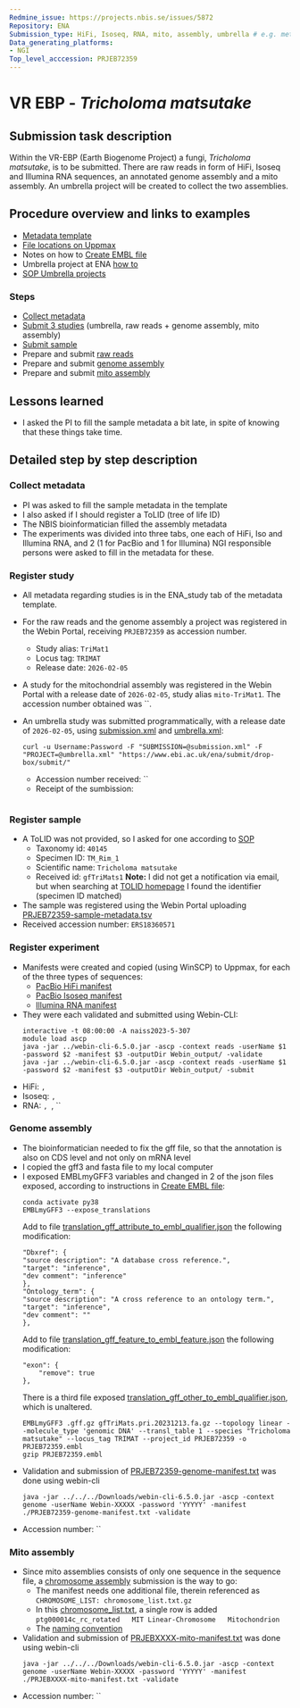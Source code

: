 ```yaml
---
Redmine_issue: https://projects.nbis.se/issues/5872
Repository: ENA
Submission_type: HiFi, Isoseq, RNA, mito, assembly, umbrella # e.g. metagenome, WGS, assembly, - IF RELEVANT
Data_generating_platforms:
- NGI
Top_level_acccession: PRJEB72359
---
```


# VR EBP - *Tricholoma matsutake*

## Submission task description
Within the VR-EBP (Earth Biogenome Project) a fungi, *Tricholoma matsutake*, is to be submitted. There are raw reads in form of HiFi, Isoseq and Illumina RNA sequences, an annotated genome assembly and a mito assembly. An umbrella project will be created to collect the two assemblies.

## Procedure overview and links to examples
* [Metadata template](https://docs.google.com/spreadsheets/d/1i0bnT1SdiVmxTRZ_CiTQAAdvRYDHpZdL/edit#gid=268563316)
* [File locations on Uppmax](/proj/snic2022-6-208/VREBP-Tricholoma_matsutake-2023-AsmAnno/data/to_ENA/)
* Notes on how to [Create EMBL file](https://github.com/NBISweden/annotation-cluster/wiki/ENA-submission#create-embl-file)
* Umbrella project at ENA [how to](https://ena-docs.readthedocs.io/en/latest/faq/umbrella.html#umbrella-studies)
* [SOP Umbrella projects](../SOP/register_umbrella_projects.md)

### Steps
* [Collect metadata](#collect-metadata)
* [Submit 3 studies](#register-study) (umbrella, raw reads + genome assembly, mito assembly)
* [Submit sample](#register-sample)
* Prepare and submit [raw reads](#register-experiment)
* Prepare and submit [genome assembly](#genome-assembly)
* Prepare and submit [mito assembly](#mito-assembly)

## Lessons learned
<!-- What went well? What did not went so well? What would you have done differently? -->
* I asked the PI to fill the sample metadata a bit late, in spite of knowing that these things take time.

## Detailed step by step description

### Collect metadata

* PI was asked to fill the sample metadata in the template
* I also asked if I should register a ToLID (tree of life ID)
* The NBIS bioinformatician filled the assembly metadata
* The experiments was divided into three tabs, one each of HiFi, Iso and Illumina RNA, and 2 (1 for PacBio and 1 for Illumina) NGI responsible persons were asked to fill in the metadata for these.

### Register study
* All metadata regarding studies is in the ENA_study tab of the metadata template.
* For the raw reads and the genome assembly a project was registered in the Webin Portal, receiving `PRJEB72359` as accession number. 
    * Study alias: `TriMat1` 
    * Locus tag: `TRIMAT` 
    * Release date: `2026-02-05`
* A study for the mitochondrial assembly was registered in the Webin Portal with a release date of `2026-02-05`, study alias `mito-TriMat1`. The accession number obtained was ``.
* An umbrella study was submitted programmatically, with a release date of `2026-02-05`, using [submission.xml](./data/submission.xml) and [umbrella.xml](./data/umbrella.xml):

    ```
    curl -u Username:Password -F "SUBMISSION=@submission.xml" -F "PROJECT=@umbrella.xml" "https://www.ebi.ac.uk/ena/submit/drop-box/submit/"    
    ```

    * Accession number received: ``
    * Receipt of the sumbission:

    ```

    ```

### Register sample
* A ToLID was not provided, so I asked for one according to [SOP](../SOP/register_ToLID.md)
    * Taxonomy id: `40145`
    * Specimen ID: `TM_Rim_1`
    * Scientific name: `Tricholoma matsutake`
    * Received id: `gfTriMats1`
    **Note:** I did not get a notification via email, but when searching at [TOLID homepage](https://id.tol.sanger.ac.uk/search) I found the identifier (specimen ID matched)
* The sample was registered using the Webin Portal uploading [PRJEB72359-sample-metadata.tsv](./data/PRJEB72359-sample-metadata.tsv)
* Received accession number: `ERS18360571`

### Register experiment
* Manifests were created and copied (using WinSCP) to Uppmax, for each of the three types of sequences:
    * [PacBio HiFi manifest](./data/PRJEB72359-hifi-manifest.txt)
    * [PacBio Isoseq manifest](./data/PRJEB72359-isoseq-manifest.txt)
    * [Illumina RNA manifest](./data/PRJEB72359-Illumina-RNA-manifest.txt)
* They were each validated and submitted using Webin-CLI:
    ```
    interactive -t 08:00:00 -A naiss2023-5-307
    module load ascp
    java -jar ../webin-cli-6.5.0.jar -ascp -context reads -userName $1 -password $2 -manifest $3 -outputDir Webin_output/ -validate
    java -jar ../webin-cli-6.5.0.jar -ascp -context reads -userName $1 -password $2 -manifest $3 -outputDir Webin_output/ -submit
    ```
* HiFi: ``, ``
* Isoseq: ``, ``
* RNA: ``, ``, ``

### Genome assembly
* The bioinformatician needed to fix the gff file, so that the annotation is also on CDS level and not only on mRNA level
* I copied the gff3 and fasta file to my local computer
* I exposed EMBLmyGFF3 variables and changed in 2 of the json files exposed, according to instructions in [Create EMBL file](https://github.com/NBISweden/annotation-cluster/wiki/ENA-submission#create-embl-file):
    ```
    conda activate py38
    EMBLmyGFF3 --expose_translations
    ```
    Add to file [translation_gff_attribute_to_embl_qualifier.json](./data/translation_gff_attribute_to_embl_qualifier.json) the following modification:
    ```
    "Dbxref": {
    "source description": "A database cross reference.",
    "target": "inference",
    "dev comment": "inference"
    },
    "Ontology_term": {
    "source description": "A cross reference to an ontology term.",
    "target": "inference",
    "dev comment": ""
    },
    ```
    Add to file [translation_gff_feature_to_embl_feature.json](./data/translation_gff_feature_to_embl_feature.json) the following modification:
    ```
    "exon": {
        "remove": true
    },
    ```
    There is a third file exposed [translation_gff_other_to_embl_qualifier.json](./data/translation_gff_other_to_embl_qualifier.json), which is unaltered.
    ```
    EMBLmyGFF3 .gff.gz gfTriMats.pri.20231213.fa.gz --topology linear --molecule_type 'genomic DNA' --transl_table 1 --species "Tricholoma matsutake" --locus_tag TRIMAT --project_id PRJEB72359 -o PRJEB72359.embl
    gzip PRJEB72359.embl
    ```
* Validation and submission of [PRJEB72359-genome-manifest.txt](./data/PRJEB72359-genome-manifest.txt) was done using webin-cli
    ```
    java -jar ../../../Downloads/webin-cli-6.5.0.jar -ascp -context genome -userName Webin-XXXXX -password 'YYYYY' -manifest ./PRJEB72359-genome-manifest.txt -validate
    ```
* Accession number: ``

### Mito assembly
* Since mito assemblies consists of only one sequence in the sequence file, a [chromosome assembly](https://ena-docs.readthedocs.io/en/latest/submit/assembly/genome.html#chromosome-assembly) submission is the way to go:
    * The manifest needs one additional file, therein referenced as `CHROMOSOME_LIST: chromosome_list.txt.gz`
    * In this [chromosome_list.txt](./data/chromosome_list.txt), a single row is added `ptg000014c_rc_rotated	MIT	Linear-Chromosome	Mitochondrion`
    * The [naming convention](https://ena-docs.readthedocs.io/en/latest/submit/fileprep/assembly.html#chromosome-list-file)
* Validation and submission of [PRJEBXXXX-mito-manifest.txt](./data/PRJEBXXXXX-mito-manifest.txt) was done using webin-cli
    ```
    java -jar ../../../Downloads/webin-cli-6.5.0.jar -ascp -context genome -userName Webin-XXXXX -password 'YYYYY' -manifest ./PRJEBXXXX-mito-manifest.txt -validate
    ```
* Accession number: ``
